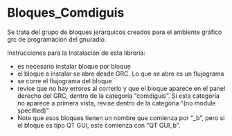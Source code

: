 # Bloques_Comdiguis
Se trata del grupo de bloques jerarquicos creados para el ambiente gráfico grc de programación del gnuradio.

Instrucciones para la Instalación de esta librería:
- es necesario instalar bloque por bloque
- el bloque a instalar se abre desde GRC. Lo que se abre es un flujograma
- se corre el flujograma del bloque
- revise que no hay errores al correrlo y que el bloque aparece en el panel derecho del GRC, dentro de la categoría “comdiguis”. Si esta categoría no aparece a primera vista, revise dentro de la categoría “(no module specified)”
- Note que esos bloques tienen un nombre que comienza por “_b”, pero si el bloque es tipo QT GUI, este comienza con “QT GUI_b”.
